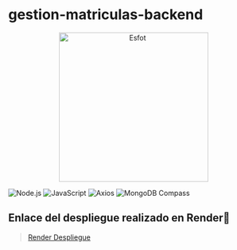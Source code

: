 # gestion-matriculas-backend

<div>
<p align='center'>
<img src="https://esfot.epn.edu.ec/images/headers/logo_esfot_buho.png" alt="Esfot" width="300px">
</p>
</div>

 ![Node.js](https://img.shields.io/badge/Node.js-339933?style=for-the-badge&logo=node.js&logoColor=white) 
 ![JavaScript](https://img.shields.io/badge/JavaScript-F7DF1E?style=for-the-badge&logo=javascript&logoColor=black)
 ![Axios](https://img.shields.io/badge/Axios-007ACC?style=for-the-badge&logo=axios&logoColor=white)
 ![MongoDB Compass](https://img.shields.io/badge/MongoDB%20Compass-47A248?style=for-the-badge&logo=mongodb&logoColor=white)


## Enlace del despliegue realizado en Render🔗

> [Render Despliegue](https://api-gestion-matriculas.onrender.com)
